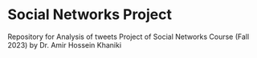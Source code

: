 # Social Networks Project
Repository for Analysis of tweets Project of Social Networks Course (Fall 2023) by Dr. Amir Hossein Khaniki 
